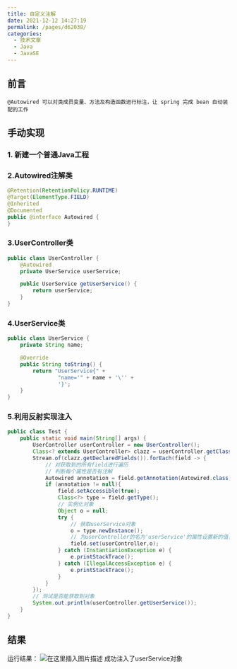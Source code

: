 ```yaml
---
title: 自定义注解
date: 2021-12-12 14:27:19
permalink: /pages/d62038/
categories:
  - 技术文章
  - Java
  - JavaSE
---
```


##  前言

	@Autowired 可以对类成员变量、方法及构造函数进行标注，让 spring 完成 bean 自动装配的工作
## 手动实现

###  1. 新建一个普通Java工程

###  2.Autowired注解类

```java
@Retention(RetentionPolicy.RUNTIME)
@Target(ElementType.FIELD)
@Inherited
@Documented
public @interface Autowired {
}

```
###  3.UserController类

```java
public class UserController {
    @Autowired
    private UserService userService;

    public UserService getUserService() {
        return userService;
    }
}
```
###  4.UserService类

```java
public class UserService {
    private String name;

    @Override
    public String toString() {
        return "UserService{" +
                "name='" + name + '\'' +
                '}';
    }
}
```
###  5.利用反射实现注入

```java
public class Test {
    public static void main(String[] args) {
        UserController userController = new UserController();
        Class<? extends UserController> clazz = userController.getClass();
        Stream.of(clazz.getDeclaredFields()).forEach(field -> {
            // 对获取到的所有field进行遍历
            // 判断每个属性是否有注解
            Autowired annotation = field.getAnnotation(Autowired.class);
            if (annotation != null){
                field.setAccessible(true);
                Class<?> type = field.getType();
                // 实例化对象
                Object o = null;
                try {
                    // 获取userService对象
                    o = type.newInstance();
                    // 为userController的名为'userService'的属性设置新的值，即把属性值修改为对象o
                    field.set(userController,o);
                } catch (InstantiationException e) {
                    e.printStackTrace();
                } catch (IllegalAccessException e) {
                    e.printStackTrace();
                }
            }
        });
        // 测试是否能获取到对象
        System.out.println(userController.getUserService());
    }
}
```
## 结果

运行结果：
![在这里插入图片描述](https://cdn.jsdelivr.net/gh/Wu-Corey/image_store/202112121427489.png)
成功注入了userService对象